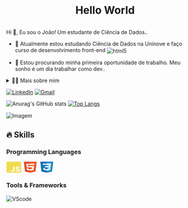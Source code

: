 <!--título-->
<div id="user-content-toc">
  <ul align="center">
    <summary><h1 style="display: inline-block">Hello World</h1></summary>
</div>

<!-- Presentation -->
<p>
  Hi 👋, Eu sou o João! Um estudante de Ciência de Dados..

  - 🌱 Atualmente estou estudando Ciência de Dados na Uninove e faço curso de desenvolvimento front-end <img align="center" alt="html5" src="https://img.shields.io/badge/Edx-193A3E?style=for-the-badge&logo=edx&logoColor=white" />

  - 🔭 Estou procurando minha primeira oportunidade de trabalho. Meu sonho é um dia trabalhar como dev..
</p>

<!-- Dropdown -->
<details>
  <summary>👨‍💻 Mais sobre mim</summary>

  - 💬 Com 39 anos, estou cursando Ciência de Dados, mas minha verdadeira paixão está no desenvolvimento web. Meu objetivo é tornar-me um Full Stack, por isso tenho me dedicado intensamente ao estudo tanto do front end quanto do back end. Esta transição de carreira tem sido uma experiência incrível e enriquecedora para mim.

  - ⚡ Gosto de ler e de assistir filmes e praticar esportes !Estou convencido de que nossos interesses pessoais enriquecem nossa visão das coisas e fortalecem nossa habilidade de resolver problemas.. \o/
</details>

<!-- Links -->
[![LinkedIn](https://img.shields.io/badge/LinkedIn-0077B5?style=for-the-badge&logo=linkedin&logoColor=white)](https://www.linkedin.com/in/joãoferreira10/)
[![Gmail](https://img.shields.io/badge/Gmail-D14836?style=for-the-badge&logo=gmail&logoColor=white)](https://fjoao1020@gmail.com/)

<!-- GithubStats -->
![Anurag's GitHub stats](https://github-readme-stats.vercel.app/api?username=Joaosantos&show_icons=true&theme=highcontrast)
[![Top Langs](https://github-readme-stats.vercel.app/api/top-langs/?username=Joaosantos&show_icons=true&theme=highcontrast)](https://github.com/anuraghazra/github-readme-stats)
<!-- GIF -->
<p align="left">
  <img align="center" src="https://github.com/VariableBee/VariableBee/assets/77739311/4e9f41af-6b57-49a7-b15a-74322e96b4d7" alt="Imagem">
</p>

## 🔥 Skills
<!-- Skills: Programming Languages -->
  <div style="flex-basis: 48%;">
    <h3>Programming Languages</h3>
    <img align="center" alt="Js" height="30" width="40" src="https://raw.githubusercontent.com/devicons/devicon/master/icons/javascript/javascript-plain.svg">
    <img align="center" alt="HTML" height="30" width="40" src="https://raw.githubusercontent.com/devicons/devicon/master/icons/html5/html5-original.svg">
    <img align="center" alt="CSS" height="30" width="40" src="https://raw.githubusercontent.com/devicons/devicon/master/icons/css3/css3-original.svg">
    

  <!-- Skills: Tools & Frameworks -->
  <div style="flex-basis: 48%;">
    <h3>Tools & Frameworks</h3>
    <img align="center" alt="VScode" height="30" width="40" src="https://cdn.jsdelivr.net/gh/devicons/devicon/icons/vscode/vscode-original.svg">


